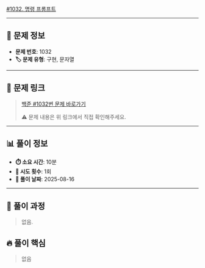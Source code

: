 [#1032. 명령 프롬프트](https://www.acmicpc.net/problem/1032)
<img src="https://static.solved.ac/tier_small/5.svg" width="16" height="16">

---

## 📍 문제 정보

- **문제 번호**: 1032
- **🏷️ 문제 유형**: 구현, 문자열

---

## 📝 문제 링크

> [백준 #1032번 문제 바로가기](https://www.acmicpc.net/problem/1032)
> 
> ⚠️ 문제 내용은 위 링크에서 직접 확인해주세요.

---

## 📊 풀이 정보

- **⏱️ 소요 시간**: 10분
- **🔄 시도 횟수**: 1회
- **📅 풀이 날짜**: 2025-08-16

---

## 💭 풀이 과정

> 없음.

## 🔥 풀이 핵심

> 없음

